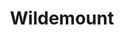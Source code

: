 ---
layout: category
title: Wildemount
permalink: /category/wildemount/index.html
category: Wildemount
---